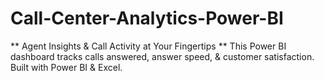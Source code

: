 # Call-Center-Analytics-Power-BI
** Agent Insights &amp; Call Activity at Your Fingertips **  This Power BI dashboard tracks calls answered, answer speed, &amp; customer satisfaction. Built with Power BI &amp; Excel.
